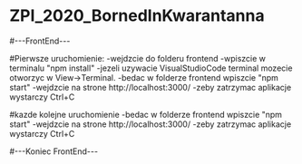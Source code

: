 # ZPI_2020_BornedInKwarantanna


#---FrontEnd---

#Pierwsze uruchomienie:
-wejdzcie do folderu frontend
-wpiszcie w terminalu "npm install"
-jezeli uzywacie VisualStudioCode terminal mozecie otworzyc w View->Terminal.
-bedac w folderze frontend wpiszcie "npm start"
-wejdzcie na strone http://localhost:3000/
-zeby zatrzymac aplikacje wystarczy Ctrl+C

#kazde kolejne uruchomienie
-bedac w folderze frontend wpiszcie "npm start"
-wejdzcie na strone http://localhost:3000/
-zeby zatrzymac aplikacje wystarczy Ctrl+C

#---Koniec FrontEnd---



